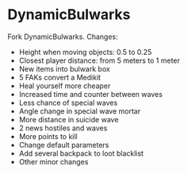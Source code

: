 # DynamicBulwarks

Fork DynamicBulwarks. Changes:

- Height when moving objects: 0.5 to 0.25
- Closest player distance: from 5 meters to 1 meter
- New items into bulwark box
- 5 FAKs convert a Medikit
- Heal yourself more cheaper
- Increased time and counter between waves
- Less chance of special waves
- Angle change in special wave mortar
- More distance in suicide wave
- 2 news hostiles and waves
- More points to kill
- Change default parameters
- Add several backpack to loot blacklist
- Other minor changes
